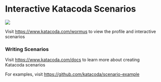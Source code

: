 # Interactive Katacoda Scenarios

[![](http://shields.katacoda.com/katacoda/wormus/count.svg)](https://www.katacoda.com/wormus "Get your profile on Katacoda.com")

Visit https://www.katacoda.com/wormus to view the profile and interactive scenarios

### Writing Scenarios
Visit https://www.katacoda.com/docs to learn more about creating Katacoda scenarios

For examples, visit https://github.com/katacoda/scenario-example
